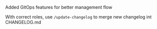 Added GitOps features for better management flow

With correct roles, use ``/update-changelog`` to merge new changelog int CHANGELOG.md
